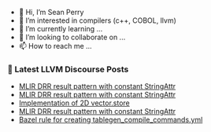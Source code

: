 - 👋 Hi, I’m Sean Perry
- 👀 I’m interested in compilers (c++, COBOL, llvm)
- 🌱 I’m currently learning ...
- 💞️ I’m looking to collaborate on ...
- 📫 How to reach me ...

<!---
s66perry/s66perry is a ✨ special ✨ repository because its `README.md` (this file) appears on your GitHub profile.
You can click the Preview link to take a look at your changes.
--->
### 📕 Latest LLVM Discourse Posts

<!-- DISCOURSE-LLVM:START -->
- [MLIR DRR result pattern with constant StringAttr](https://discourse.llvm.org/t/mlir-drr-result-pattern-with-constant-stringattr/66275#post_4)
- [MLIR DRR result pattern with constant StringAttr](https://discourse.llvm.org/t/mlir-drr-result-pattern-with-constant-stringattr/66275#post_3)
- [Implementation of 2D vector.store](https://discourse.llvm.org/t/implementation-of-2d-vector-store/66207#post_3)
- [MLIR DRR result pattern with constant StringAttr](https://discourse.llvm.org/t/mlir-drr-result-pattern-with-constant-stringattr/66275#post_2)
- [Bazel rule for creating tablegen_compile_commands.yml](https://discourse.llvm.org/t/bazel-rule-for-creating-tablegen-compile-commands-yml/66272#post_4)
<!-- DISCOURSE-LLVM:END -->

